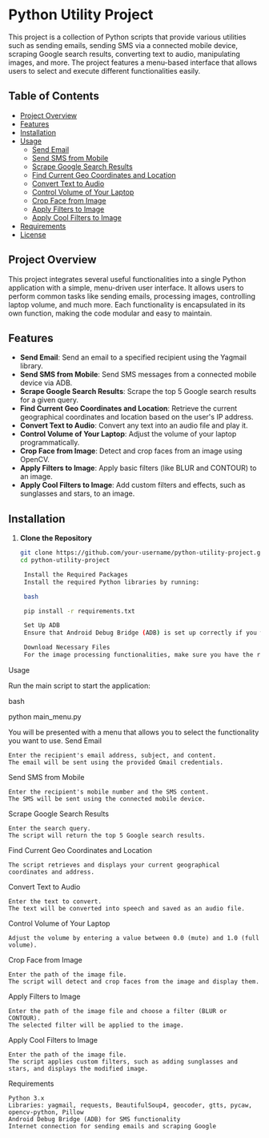 # Python Utility Project

This project is a collection of Python scripts that provide various utilities such as sending emails, sending SMS via a connected mobile device, scraping Google search results, converting text to audio, manipulating images, and more. The project features a menu-based interface that allows users to select and execute different functionalities easily.

## Table of Contents

- [Project Overview](#project-overview)
- [Features](#features)
- [Installation](#installation)
- [Usage](#usage)
  - [Send Email](#send-email)
  - [Send SMS from Mobile](#send-sms-from-mobile)
  - [Scrape Google Search Results](#scrape-google-search-results)
  - [Find Current Geo Coordinates and Location](#find-current-geo-coordinates-and-location)
  - [Convert Text to Audio](#convert-text-to-audio)
  - [Control Volume of Your Laptop](#control-volume-of-your-laptop)
  - [Crop Face from Image](#crop-face-from-image)
  - [Apply Filters to Image](#apply-filters-to-image)
  - [Apply Cool Filters to Image](#apply-cool-filters-to-image)
- [Requirements](#requirements)
- [License](#license)

## Project Overview

This project integrates several useful functionalities into a single Python application with a simple, menu-driven user interface. It allows users to perform common tasks like sending emails, processing images, controlling laptop volume, and much more. Each functionality is encapsulated in its own function, making the code modular and easy to maintain.

## Features

- **Send Email**: Send an email to a specified recipient using the Yagmail library.
- **Send SMS from Mobile**: Send SMS messages from a connected mobile device via ADB.
- **Scrape Google Search Results**: Scrape the top 5 Google search results for a given query.
- **Find Current Geo Coordinates and Location**: Retrieve the current geographical coordinates and location based on the user's IP address.
- **Convert Text to Audio**: Convert any text into an audio file and play it.
- **Control Volume of Your Laptop**: Adjust the volume of your laptop programmatically.
- **Crop Face from Image**: Detect and crop faces from an image using OpenCV.
- **Apply Filters to Image**: Apply basic filters (like BLUR and CONTOUR) to an image.
- **Apply Cool Filters to Image**: Add custom filters and effects, such as sunglasses and stars, to an image.

## Installation

1. **Clone the Repository**
   ```bash
   git clone https://github.com/your-username/python-utility-project.git
   cd python-utility-project

    Install the Required Packages
    Install the required Python libraries by running:

    bash

    pip install -r requirements.txt

    Set Up ADB
    Ensure that Android Debug Bridge (ADB) is set up correctly if you want to use the SMS sending feature. ADB should recognize your connected mobile device.

    Download Necessary Files
    For the image processing functionalities, make sure you have the required images (like sunglasses.png for the cool filters) in your project directory.

Usage

Run the main script to start the application:

bash

python main_menu.py

You will be presented with a menu that allows you to select the functionality you want to use.
Send Email

    Enter the recipient's email address, subject, and content.
    The email will be sent using the provided Gmail credentials.

Send SMS from Mobile

    Enter the recipient's mobile number and the SMS content.
    The SMS will be sent using the connected mobile device.

Scrape Google Search Results

    Enter the search query.
    The script will return the top 5 Google search results.

Find Current Geo Coordinates and Location

    The script retrieves and displays your current geographical coordinates and address.

Convert Text to Audio

    Enter the text to convert.
    The text will be converted into speech and saved as an audio file.

Control Volume of Your Laptop

    Adjust the volume by entering a value between 0.0 (mute) and 1.0 (full volume).

Crop Face from Image

    Enter the path of the image file.
    The script will detect and crop faces from the image and display them.

Apply Filters to Image

    Enter the path of the image file and choose a filter (BLUR or CONTOUR).
    The selected filter will be applied to the image.

Apply Cool Filters to Image

    Enter the path of the image file.
    The script applies custom filters, such as adding sunglasses and stars, and displays the modified image.

Requirements

    Python 3.x
    Libraries: yagmail, requests, BeautifulSoup4, geocoder, gtts, pycaw, opencv-python, Pillow
    Android Debug Bridge (ADB) for SMS functionality
    Internet connection for sending emails and scraping Google
